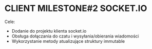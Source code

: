 # CLIENT MILESTONE#2 SOCKET.IO

Cele:
- Dodanie do projektu klienta socket.io
- Obsługa dołączania do czatu i wysyłania/obierania wiadomości
- Wykorzystanie metody atualizujące struktury immutable

